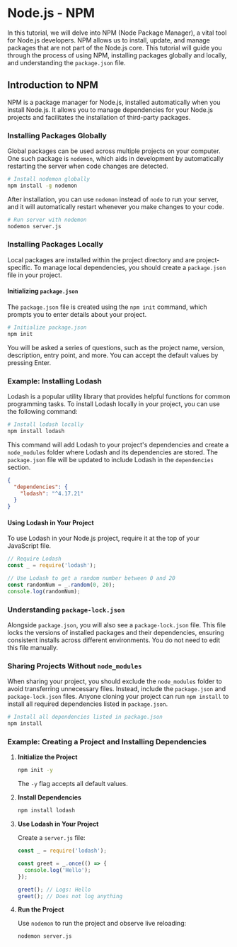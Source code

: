 # Node.js - NPM

In this tutorial, we will delve into NPM (Node Package Manager), a vital tool for Node.js developers. NPM allows us to install, update, and manage packages that are not part of the Node.js core. This tutorial will guide you through the process of using NPM, installing packages globally and locally, and understanding the `package.json` file.

## Introduction to NPM

NPM is a package manager for Node.js, installed automatically when you install Node.js. It allows you to manage dependencies for your Node.js projects and facilitates the installation of third-party packages.

### Installing Packages Globally

Global packages can be used across multiple projects on your computer. One such package is `nodemon`, which aids in development by automatically restarting the server when code changes are detected.

```bash
# Install nodemon globally
npm install -g nodemon
```

After installation, you can use `nodemon` instead of `node` to run your server, and it will automatically restart whenever you make changes to your code.

```bash
# Run server with nodemon
nodemon server.js
```

### Installing Packages Locally

Local packages are installed within the project directory and are project-specific. To manage local dependencies, you should create a `package.json` file in your project.

#### Initializing `package.json`

The `package.json` file is created using the `npm init` command, which prompts you to enter details about your project.

```bash
# Initialize package.json
npm init
```

You will be asked a series of questions, such as the project name, version, description, entry point, and more. You can accept the default values by pressing Enter.

### Example: Installing Lodash

Lodash is a popular utility library that provides helpful functions for common programming tasks. To install Lodash locally in your project, you can use the following command:

```bash
# Install lodash locally
npm install lodash
```

This command will add Lodash to your project's dependencies and create a `node_modules` folder where Lodash and its dependencies are stored. The `package.json` file will be updated to include Lodash in the `dependencies` section.

```json
{
  "dependencies": {
    "lodash": "^4.17.21"
  }
}
```

#### Using Lodash in Your Project

To use Lodash in your Node.js project, require it at the top of your JavaScript file.

```javascript
// Require Lodash
const _ = require('lodash');

// Use Lodash to get a random number between 0 and 20
const randomNum = _.random(0, 20);
console.log(randomNum);
```

### Understanding `package-lock.json`

Alongside `package.json`, you will also see a `package-lock.json` file. This file locks the versions of installed packages and their dependencies, ensuring consistent installs across different environments. You do not need to edit this file manually.

### Sharing Projects Without `node_modules`

When sharing your project, you should exclude the `node_modules` folder to avoid transferring unnecessary files. Instead, include the `package.json` and `package-lock.json` files. Anyone cloning your project can run `npm install` to install all required dependencies listed in `package.json`.

```bash
# Install all dependencies listed in package.json
npm install
```

### Example: Creating a Project and Installing Dependencies

1. **Initialize the Project**

   ```bash
   npm init -y
   ```

   The `-y` flag accepts all default values.

2. **Install Dependencies**

   ```bash
   npm install lodash
   ```

3. **Use Lodash in Your Project**

   Create a `server.js` file:

   ```javascript
   const _ = require('lodash');

   const greet = _.once(() => {
     console.log('Hello');
   });

   greet(); // Logs: Hello
   greet(); // Does not log anything
   ```

4. **Run the Project**

   Use `nodemon` to run the project and observe live reloading:

   ```bash
   nodemon server.js
   ```
